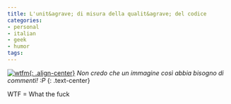 ```yaml
---
title: L'unit&agrave; di misura della qualit&agrave; del codice
categories:
- personal
- italian
- geek
- humor
tags:
---
```

[![wtfm]({{site.url}}/images/wtfm.jpg){: .align-center}]({{site.url}}/images/wtfm.jpg)
_Non credo che un immagine così abbia bisogno di commenti! :P_
{: .text-center}

WTF = What the fuck

